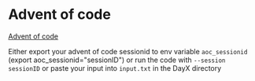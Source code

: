 # Advent of code
[Advent of code](https://adventofcode.com)

Either export your advent of code sessionid to env variable `aoc_sessionid` (export aoc_sessionid="sessionID")
or run the code with `--session sessionID` or paste your input into `input.txt` in the DayX directory
